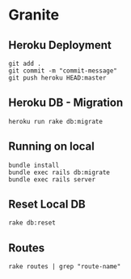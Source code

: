 # Granite

## Heroku Deployment

```
git add .
git commit -m "commit-message"
git push heroku HEAD:master
```

## Heroku DB - Migration

`heroku run rake db:migrate`

## Running on local

```
bundle install
bundle exec rails db:migrate
bundle exec rails server
```

## Reset Local DB

`rake db:reset`

## Routes

`rake routes | grep "route-name"`
